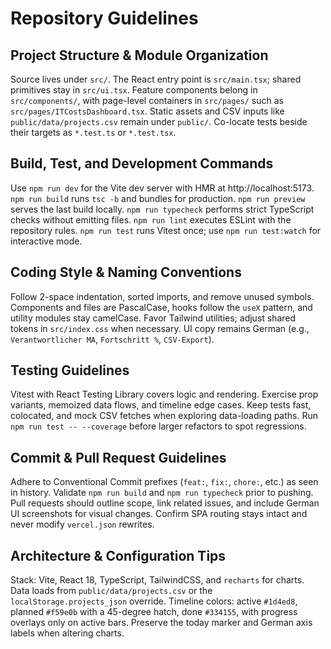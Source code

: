# Repository Guidelines

## Project Structure & Module Organization
Source lives under `src/`. The React entry point is `src/main.tsx`; shared primitives stay in `src/ui.tsx`. Feature components belong in `src/components/`, with page-level containers in `src/pages/` such as `src/pages/ITCostsDashboard.tsx`. Static assets and CSV inputs like `public/data/projects.csv` remain under `public/`. Co-locate tests beside their targets as `*.test.ts` or `*.test.tsx`.

## Build, Test, and Development Commands
Use `npm run dev` for the Vite dev server with HMR at http://localhost:5173. `npm run build` runs `tsc -b` and bundles for production. `npm run preview` serves the last build locally. `npm run typecheck` performs strict TypeScript checks without emitting files. `npm run lint` executes ESLint with the repository rules. `npm run test` runs Vitest once; use `npm run test:watch` for interactive mode.

## Coding Style & Naming Conventions
Follow 2-space indentation, sorted imports, and remove unused symbols. Components and files are PascalCase, hooks follow the `useX` pattern, and utility modules stay camelCase. Favor Tailwind utilities; adjust shared tokens in `src/index.css` when necessary. UI copy remains German (e.g., `Verantwortlicher MA`, `Fortschritt %`, `CSV-Export`).

## Testing Guidelines
Vitest with React Testing Library covers logic and rendering. Exercise prop variants, memoized data flows, and timeline edge cases. Keep tests fast, colocated, and mock CSV fetches when exploring data-loading paths. Run `npm run test -- --coverage` before larger refactors to spot regressions.

## Commit & Pull Request Guidelines
Adhere to Conventional Commit prefixes (`feat:`, `fix:`, `chore:`, etc.) as seen in history. Validate `npm run build` and `npm run typecheck` prior to pushing. Pull requests should outline scope, link related issues, and include German UI screenshots for visual changes. Confirm SPA routing stays intact and never modify `vercel.json` rewrites.

## Architecture & Configuration Tips
Stack: Vite, React 18, TypeScript, TailwindCSS, and `recharts` for charts. Data loads from `public/data/projects.csv` or the `localStorage.projects_json` override. Timeline colors: active `#1d4ed8`, planned `#f59e0b` with a 45-degree hatch, done `#334155`, with progress overlays only on active bars. Preserve the today marker and German axis labels when altering charts.
